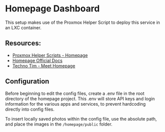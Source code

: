 # Homepage Dashboard

This setup makes use of the Proxmox Helper Script to deploy this service in an LXC container.  

## Resources:
* [Proxmox Helper Scripts - Homepage](https://tteck.github.io/Proxmox/#homepage-lxc)
* [Homepage Official Docs](https://gethomepage.dev/configs/)
* [Techno Tim - Meet Homepage](https://www.youtube.com/watch?v=mC3tjysJ01E)

## Configuration

Before beginning to edit the config files, create a .env file in the root directory of the homepage project. This .env will store API keys and login information for the various apps and services, to prevent hardcoding directly into config files.  

To insert locally saved photos within the config file, use the absolute path, and place the images in the `/homepage/public` folder.  
